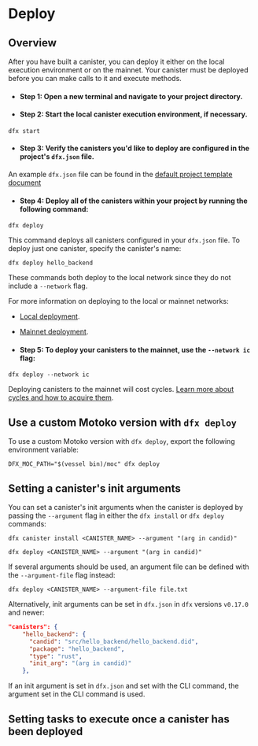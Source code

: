 # Deploy

## Overview

After you have built a canister, you can deploy it either on the local execution environment or on the mainnet. Your canister must be deployed before you can make calls to it and execute methods. 

- #### Step 1:  Open a new terminal and navigate to your project directory.

- #### Step 2:  Start the local canister execution environment, if necessary.

```
dfx start
```

- #### Step 3:  Verify the canisters you'd like to deploy are configured in the project's `dfx.json` file.

An example `dfx.json` file can be found in the [default project template document](/docs/current/developer-docs/setup/first-canister)

- #### Step 4:  Deploy all of the canisters within your project by running the following command:

```
dfx deploy 
```

This command deploys all canisters configured in your `dfx.json` file. To deploy just one canister, specify the canister's name:

```
dfx deploy hello_backend
```

These commands both deploy to the local network since they do not include a `--network` flag. 

For more information on deploying to the local or mainnet networks:

- [Local deployment](/docs/current/developer-docs/setup/deploy-locally).

- [Mainnet deployment](/docs/current/developer-docs/setup/deploy-mainnet).

- #### Step 5: To deploy your canisters to the mainnet, use the `--network ic` flag:

```
dfx deploy --network ic
```

Deploying canisters to the mainnet will cost cycles. [Learn more about cycles and how to acquire them](/docs/current/developer-docs/setup/cycles/cycles-faucet).

## Use a custom Motoko version with `dfx deploy`

To use a custom Motoko version with `dfx deploy`, export the following environment variable:

```
DFX_MOC_PATH="$(vessel bin)/moc" dfx deploy
```

## Setting a canister's init arguments

You can set a canister's init arguments when the canister is deployed by passing the `--argument` flag in either the `dfx install` or `dfx deploy` commands:

```
dfx canister install <CANISTER_NAME> --argument "(arg in candid)"
```

```
dfx deploy <CANISTER_NAME> --argument "(arg in candid)"
```

If several arguments should be used, an argument file can be defined with the `--argument-file` flag instead:

```
dfx deploy <CANISTER_NAME> --argument-file file.txt
```

Alternatively, init arguments can be set in `dfx.json` in `dfx` versions `v0.17.0` and newer:

```json
"canisters": {
    "hello_backend": {
      "candid": "src/hello_backend/hello_backend.did",
      "package": "hello_backend",
      "type": "rust",
      "init_arg": "(arg in candid)"
    },
```

If an init argument is set in `dfx.json` and set with the CLI command, the argument set in the CLI command is used.

## Setting tasks to execute once a canister has been deployed


